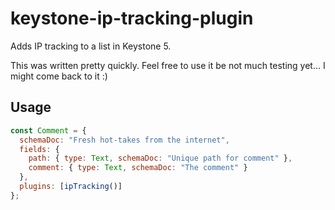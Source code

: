 # keystone-ip-tracking-plugin

Adds IP tracking to a list in Keystone 5.

This was written pretty quickly. Feel free to use it be not much testing yet... I might come back to it :)

## Usage 

```javascript
const Comment = {
  schemaDoc: "Fresh hot-takes from the internet",
  fields: {
    path: { type: Text, schemaDoc: "Unique path for comment" },
    comment: { type: Text, schemaDoc: "The comment" }
  },
  plugins: [ipTracking()]
};
```
